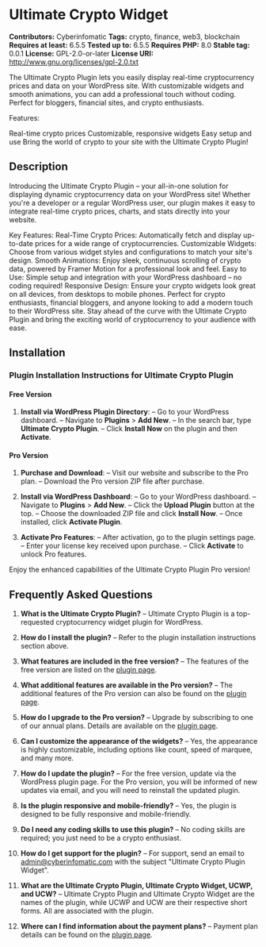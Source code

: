 # Ultimate Crypto Widget #
**Contributors:** Cyberinfomatic
**Tags:** crypto, finance, web3, blockchain
**Requires at least:** 6.5.5
**Tested up to:** 6.5.5
**Requires PHP:** 8.0
**Stable tag:** 0.0.1
**License:** GPL-2.0-or-later
**License URI:** http://www.gnu.org/licenses/gpl-2.0.txt

The Ultimate Crypto Plugin lets you easily display real-time cryptocurrency prices and data on your WordPress site. With customizable widgets and smooth animations, you can add a professional touch without coding. Perfect for bloggers, financial sites, and crypto enthusiasts.

Features:

Real-time crypto prices
Customizable, responsive widgets
Easy setup and use
Bring the world of crypto to your site with the Ultimate Crypto Plugin!

## Description ##
Introducing the Ultimate Crypto Plugin – your all-in-one solution for displaying dynamic cryptocurrency data on your WordPress site! Whether you\'re a developer or a regular WordPress user, our plugin makes it easy to integrate real-time crypto prices, charts, and stats directly into your website.

Key Features:
Real-Time Crypto Prices: Automatically fetch and display up-to-date prices for a wide range of cryptocurrencies.
Customizable Widgets: Choose from various widget styles and configurations to match your site\'s design.
Smooth Animations: Enjoy sleek, continuous scrolling of crypto data, powered by Framer Motion for a professional look and feel.
Easy to Use: Simple setup and integration with your WordPress dashboard – no coding required!
Responsive Design: Ensure your crypto widgets look great on all devices, from desktops to mobile phones.
Perfect for crypto enthusiasts, financial bloggers, and anyone looking to add a modern touch to their WordPress site. Stay ahead of the curve with the Ultimate Crypto Plugin and bring the exciting world of cryptocurrency to your audience with ease.

## Installation ##
### Plugin Installation Instructions for Ultimate Crypto Plugin

#### Free Version
1. **Install via WordPress Plugin Directory**:
   – Go to your WordPress dashboard.
   – Navigate to **Plugins** > **Add New**.
   – In the search bar, type **Ultimate Crypto Plugin**.
   – Click **Install Now** on the plugin and then **Activate**.

#### Pro Version
1. **Purchase and Download**:
   – Visit our website and subscribe to the Pro plan.
   – Download the Pro version ZIP file after purchase.

2. **Install via WordPress Dashboard**:
   – Go to your WordPress dashboard.
   – Navigate to **Plugins** > **Add New**.
   – Click the **Upload Plugin** button at the top.
   – Choose the downloaded ZIP file and click **Install Now**.
   – Once installed, click **Activate Plugin**.

3. **Activate Pro Features**:
   – After activation, go to the plugin settings page.
   – Enter your license key received upon purchase.
   – Click **Activate** to unlock Pro features.

Enjoy the enhanced capabilities of the Ultimate Crypto Plugin Pro version!

## Frequently Asked Questions ##


1. **What is the Ultimate Crypto Plugin?**
   – Ultimate Crypto Plugin is a top-requested cryptocurrency widget plugin for WordPress.

2. **How do I install the plugin?**
   – Refer to the plugin installation instructions section above.

3. **What features are included in the free version?**
   – The features of the free version are listed on the [plugin page](https://products.cyberinfomatic.com/ultimate-crypto-widget).

4. **What additional features are available in the Pro version?**
   – The additional features of the Pro version can also be found on the [plugin page](https://products.cyberinfomatic.com/ultimate-crypto-widget).

5. **How do I upgrade to the Pro version?**
   – Upgrade by subscribing to one of our annual plans. Details are available on the [plugin page](https://products.cyberinfomatic.com/ultimate-crypto-widget).

6. **Can I customize the appearance of the widgets?**
   – Yes, the appearance is highly customizable, including options like count, speed of marquee, and many more.

7. **How do I update the plugin?**
   – For the free version, update via the WordPress plugin page. For the Pro version, you will be informed of new updates via email, and you will need to reinstall the updated plugin.

8. **Is the plugin responsive and mobile-friendly?**
   – Yes, the plugin is designed to be fully responsive and mobile-friendly.

9. **Do I need any coding skills to use this plugin?**
   – No coding skills are required; you just need to be a crypto enthusiast.

10. **How do I get support for the plugin?**
    – For support, send an email to admin@cyberinfomatic.com with the subject \"Ultimate Crypto Plugin Widget\".

11. **What are the Ultimate Crypto Plugin, Ultimate Crypto Widget, UCWP, and UCW?**
    – Ultimate Crypto Plugin and Ultimate Crypto Widget are the names of the plugin, while UCWP and UCW are their respective short forms. All are associated with the plugin.

12. **Where can I find information about the payment plans?**
    – Payment plan details can be found on the [plugin page](https://products.cyberinfomatic.com/ultimate-crypto-widget).
